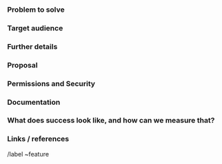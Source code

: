 ### Problem to solve

<!-- What problem do we solve? -->

### Target audience

<!--- For whom are we doing this? Include a [persona](https://about.gitlab.com/handbook/marketing/product-marketing/roles-personas/)
listed below, if applicable, along with its [label](https://gitlab.com/groups/gitlab-org/-/labels?utf8=%E2%9C%93&subscribed=&search=persona%3A),
or define a specific company role, e.g. "Release Manager".

Existing personas are: (copy relevant personas out of this comment, and delete any persona that does not apply)

- Parker, Product Manager, https://about.gitlab.com/handbook/marketing/product-marketing/roles-personas#parker-product-manager
/label ~"Persona: Product Manager"

- Delaney, Development Team Lead, https://about.gitlab.com/handbook/marketing/product-marketing/roles-personas#delaney-development-team-lead
/label ~"Persona: Development Team Lead"

- Sasha, Software Developer, https://about.gitlab.com/handbook/marketing/product-marketing/roles-personas#sasha-software-developer
/label ~"Persona: Software developer"

- Devon, DevOps Engineer, https://about.gitlab.com/handbook/marketing/product-marketing/roles-personas#devon-devops-engineer
/label ~"Persona: DevOps Engineer"

- Sidney, Systems Administrator, https://about.gitlab.com/handbook/marketing/product-marketing/roles-personas#sidney-systems-administrator
/label ~"Persona: Systems Administrator"

- Sam, Security Analyst, https://about.gitlab.com/handbook/marketing/product-marketing/roles-personas#sam-security-analyst
/label ~"Persona: Security Analyst"
-->

### Further details

<!-- Include use cases, benefits, and/or goals (contributes to our vision?) -->

### Proposal

<!-- How are we going to solve the problem? Try to include the user journey! https://about.gitlab.com/handbook/journeys/#user-journey -->

### Permissions and Security

<!-- What permissions are required to perform the described actions? Are they consistent with the existing permissions as documented for users, groups, and projects as appropriate? Is the proposed behavior consistent between the UI, API, and other access methods (e.g. email replies)? -->

### Documentation

<!-- See the Feature Change Documentation Workflow https://docs.gitlab.com/ee/development/documentation/feature-change-workflow.html
Add all known Documentation Requirements here, per https://docs.gitlab.com/ee/development/documentation/feature-change-workflow.html#documentation-requirements -->

### What does success look like, and how can we measure that?

<!-- Define both the success metrics and acceptance criteria. Note that success metrics indicate the desired business outcomes, while acceptance criteria indicate when the solution is working correctly. If there is no way to measure success, link to an issue that will implement a way to measure this. -->

### Links / references

/label ~feature

<!-- Add relevant group and stage labels. Either copy/paste the appropriate line, or delete all the rest and remove the comment.
/label ~Manage ~"devops:manage"
/label ~Plan ~"devops:plan"
/label ~Create ~"devops:create"
/label ~Verify ~"devops:verify"
/label ~Package ~"devops:package"
/label ~Release ~"devops:release"
/label ~Configure ~"devops:configure"
/label ~Monitor ~"devops:monitor"
/label ~Secure ~"devops:secure"
/label ~Defend ~"devops:defend"
/label ~Growth
/label ~Distribution
/label ~Fulfillment
/label ~Geo
/label ~Gitaly
/label ~Memory
/label ~Ecosystem
-->
